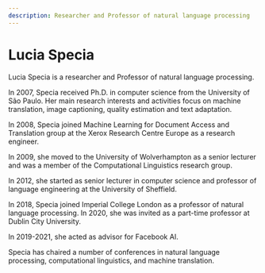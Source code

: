 ```yaml
---
description: Researcher and Professor of natural language processing
---
```

# Lucia Specia
Lucia Specia is a researcher and Professor of natural language processing. 

In 2007, Specia received Ph.D. in computer science from the University of São Paulo. 
Her main research interests and activities focus on machine translation, image captioning, quality estimation and text adaptation. 

In 2008, Specia joined Machine Learning for Document Access and Translation group at the Xerox Research Centre Europe as a research engineer. 

In 2009, she moved to the University of Wolverhampton as a senior lecturer and was a member of the Computational Linguistics research group. 

In 2012, she started as senior lecturer in computer science and professor of language engineering at the University of Sheffield. 

In 2018, Specia joined Imperial College London as a professor of natural language processing. 
In 2020, she was invited as a part-time professor at Dublin City University. 

In 2019-2021, she acted as advisor for Facebook AI. 

Specia has chaired a number of conferences in natural language processing, computational linguistics, and machine translation. 
